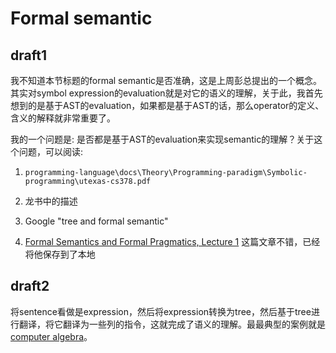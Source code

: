 # Formal semantic

## draft1

我不知道本节标题的formal semantic是否准确，这是上周彭总提出的一个概念。其实对symbol expression的evaluation就是对它的语义的理解，关于此，我首先想到的是基于AST的evaluation，如果都是基于AST的话，那么operator的定义、含义的解释就非常重要了。

我的一个问题是: 是否都是基于AST的evaluation来实现semantic的理解？关于这个问题，可以阅读: 

1) `programming-language\docs\Theory\Programming-paradigm\Symbolic-programming\utexas-cs378.pdf`

2) 龙书中的描述

3) Google "tree and formal semantic"

4) [Formal Semantics and Formal Pragmatics, Lecture 1](http://people.umass.edu/partee/MGU_2009/materials/MGU091_2-up.pdf)  这篇文章不错，已经将他保存到了本地



## draft2

将sentence看做是expression，然后将expression转换为tree，然后基于tree进行翻译，将它翻译为一些列的指令，这就完成了语义的理解。最最典型的案例就是[computer algebra](https://en.wikipedia.org/wiki/Computer_algebra)。